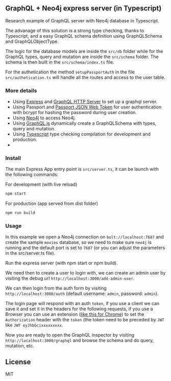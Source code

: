 ## GraphQL + Neo4j express server (in Typescript)

Research example of GraphQL server with Neo4j database in Typescript. 

The advanage of this solution is a strong type checking, thanks to Typescript, and a easy GraphQL schema definition using GraphQLSchema and GraphQLObjectType.

The logic for the database models are inside the `src/db` folder while for the GraphQL types, query and mutation are inside the `src/schema` folder. 
The schema is then built in the `src/schema/index.ts` file.

For the authetication the method `setupPassportAuth` in the file `src/authetication.ts` will handle all the routes and access to the user table.  


### More details

* Using [Express](https://github.com/expressjs/express) and [GraphQL HTTP Server](https://github.com/graphql/express-graphql) to set up a graphql server.
* Using Passport and [Passport JSON Web Token](https://github.com/themikenicholson/passport-jwt) for user authentication with bcrypt for hashing the password during user creation.
* Using [Neo4j](https://github.com/neo4j/neo4j-javascript-driver) to access Neo4j. 
* Using [GraphQL.js](https://github.com/graphql/graphql-js) dynamically create a GraphQLSchema with types, query and mutation.
* Using [Typescript](https://github.com/Microsoft/TypeScript) type checking compilation for development and production.
* [Typecript]: <http://typscriptlang.org>


### Install

The main Express App entry point is `src/server.ts`, it can be launch with the following commands:

For development (with live reload)
```sh
npm start
```
For production (app served from dist folder)

```sh
npm run build
```


### Usage

In this example we open a Neo4j connection on `bolt://localhost:7687` and create the sample `movies` database, so we need to make sure `neo4j` is running and the default port is set to `7687` (or you can adjust the parameters in the src/server.ts file).

Run the express server (with npm start or npm build).

We need then to create a user to login with, we can create an admin user by visiting the debug url `http://localhost:3000/add-admin-user`.

We can then login from the auth form by visiting `http://localhost:3000/auth` (default username: `admin`, password: `admin`).

The login page will respond with an auth `token`, if you use a client we can save it and set it in the headers for the following requests, if you use a Browser you can use an extension ([like this for Chrome](https://chrome.google.com/webstore/detail/modheader/idgpnmonknjnojddfkpgkljpfnnfcklj)) to set the `Authorization` header with the `token` (the token need to be preceded by `JWT` like `JWT eyJhbGcixxxxxxxxx`.

Now you are ready to open the GraphQL inspector by visiting `http://localhost:3000/graphql` and browse the schema and do query, mutation, etc.


License
----

MIT
